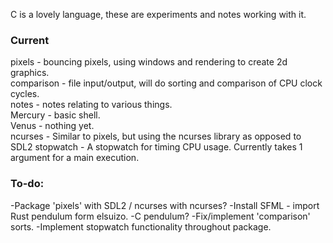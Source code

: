 C is a lovely language, these are experiments and notes working with it.  
### Current
pixels - bouncing pixels, using windows and rendering to create 2d graphics.  
comparison - file input/output, will do sorting and comparison of CPU clock cycles.  
notes - notes relating to various things.  
Mercury - basic shell.  
Venus - nothing yet.  
ncurses - Similar to pixels, but using the ncurses library as opposed to SDL2
stopwatch - A stopwatch for timing CPU usage. Currently takes 1 argument for a main execution.

### To-do:  
-Package 'pixels' with SDL2 / ncurses with ncurses?
-Install SFML - import Rust pendulum form elsuizo.
-C pendulum?
-Fix/implement 'comparison' sorts.
-Implement stopwatch functionality throughout package.
